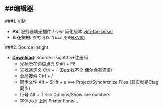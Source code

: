 ##编辑器
---

###1. VIM

* __PS__: 服务器端无插件 *k-vim* 简化版本 [vim-for-server](https://github.com/wklken/vim-for-server)
* __正在使用__: 参考可以当 *IDE* 用的[exVim](http://exvim.github.io/docs-zh/intro/)

###2. Source Insight

* __[Download](https://pan.baidu.com/s/1byUqcu)__: Source Insight3.5+注册码
  * 光标所在词语点亮 Shift + F8
  * 查找某定义 Ctrl + = (Bug:找不全,偶尔会有遗漏)
  * 全局搜索 Ctrl + /
  * 同步文件 Alt + Shift + s <==> Project/Synchronize Files (其实就是Ctag同步)
  * 行号 Alt + T <==> Options/Show line numbers
  * 字体大小 上同 Printer Fonts...
